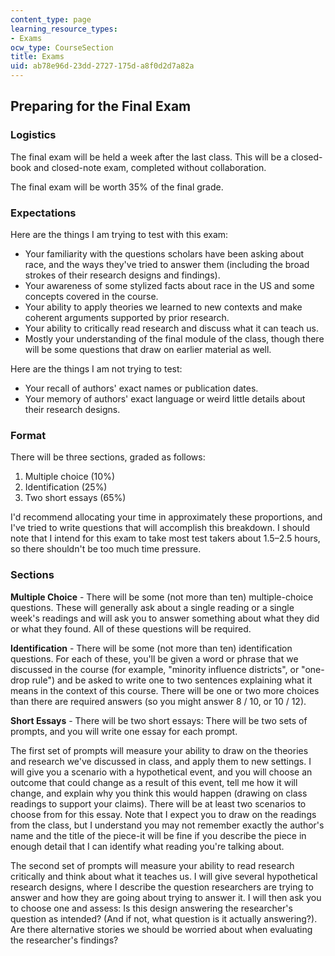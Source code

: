 ```yaml
---
content_type: page
learning_resource_types:
- Exams
ocw_type: CourseSection
title: Exams
uid: ab78e96d-23dd-2727-175d-a8f0d2d7a82a
---
```


Preparing for the Final Exam
----------------------------

### Logistics

The final exam will be held a week after the last class. This will be a closed-book and closed-note exam, completed without collaboration.

The final exam will be worth 35% of the final grade.

### Expectations

Here are the things I am trying to test with this exam:

*   Your familiarity with the questions scholars have been asking about race, and the ways they've tried to answer them (including the broad strokes of their research designs and findings).
*   Your awareness of some stylized facts about race in the US and some concepts covered in the course.
*   Your ability to apply theories we learned to new contexts and make coherent arguments supported by prior research.
*   Your ability to critically read research and discuss what it can teach us.
*   Mostly your understanding of the final module of the class, though there will be some questions that draw on earlier material as well.

Here are the things I am not trying to test:

*   Your recall of authors' exact names or publication dates.
*   Your memory of authors' exact language or weird little details about their research designs.

### Format

There will be three sections, graded as follows:

1.  Multiple choice (10%)
2.  Identification (25%)
3.  Two short essays (65%)

I'd recommend allocating your time in approximately these proportions, and I've tried to write questions that will accomplish this breakdown. I should note that I intend for this exam to take most test takers about 1.5–2.5 hours, so there shouldn't be too much time pressure.

### Sections

**Multiple Choice** - There will be some (not more than ten) multiple-choice questions. These will generally ask about a single reading or a single week's readings and will ask you to answer something about what they did or what they found. All of these questions will be required.

**Identification** - There will be some (not more than ten) identification questions. For each of these, you'll be given a word or phrase that we discussed in the course (for example, "minority influence districts", or "one-drop rule") and be asked to write one to two sentences explaining what it means in the context of this course. There will be one or two more choices than there are required answers (so you might answer 8 / 10, or 10 / 12).

**Short Essays** - There will be two short essays: There will be two sets of prompts, and you will write one essay for each prompt.

The first set of prompts will measure your ability to draw on the theories and research we've discussed in class, and apply them to new settings. I will give you a scenario with a hypothetical event, and you will choose an outcome that could change as a result of this event, tell me how it will change, and explain why you think this would happen (drawing on class readings to support your claims). There will be at least two scenarios to choose from for this essay. Note that I expect you to draw on the readings from the class, but I understand you may not remember exactly the author's name and the title of the piece-it will be fine if you describe the piece in enough detail that I can identify what reading you're talking about.

The second set of prompts will measure your ability to read research critically and think about what it teaches us. I will give several hypothetical research designs, where I describe the question researchers are trying to answer and how they are going about trying to answer it. I will then ask you to choose one and assess: Is this design answering the researcher's question as intended? (And if not, what question is it actually answering?). Are there alternative stories we should be worried about when evaluating the researcher's findings?